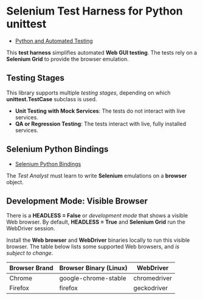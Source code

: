 Selenium Test Harness for Python unittest
=========================================

* [Python and Automated Testing](https://wiki.web.att.com/display/GCSDevOps/Python+and+Automated+Testing)

This **test harness** simplifies automated **Web GUI testing**.
The tests rely on a **Selenium Grid** to provide the browser emulation.

Testing Stages
--------------

This library supports multiple *testing stages*, depending on which **unittest.TestCase** subclass is used.

* **Unit Testing with Mock Services**: The tests do not interact with live services.
* **QA or Regression Testing**: The tests interact with live, fully installed services.

Selenium Python Bindings
------------------------

* [Selenium Python Bindings](https://selenium-python.readthedocs.io/)

The *Test Analyst* must learn to write **Selenium** emulations on a **browser** object.

Development Mode: Visible Browser
---------------------------------

There is a **HEADLESS = False** or _development mode_ that shows a visible Web browser.
By default, **HEADLESS = True** and **Selenium Grid** run the WebDriver session.

Install the **Web browser** and **WebDriver** binaries locally to run this visible browser.
The table below lists some supported Web browsers, and _is subject to change_.

| Browser Brand | Browser Binary (Linux) | WebDriver     |
| ------------- | ---------------------- | ------------- |
| Chrome        | google-chrome-stable   | chromedriver |
| Firefox       | firefox                | geckodriver   |
